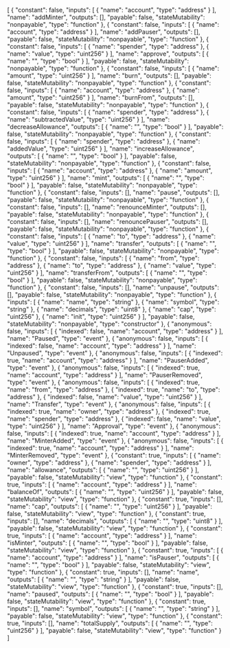 [
	{
		"constant": false,
		"inputs": [
			{
				"name": "account",
				"type": "address"
			}
		],
		"name": "addMinter",
		"outputs": [],
		"payable": false,
		"stateMutability": "nonpayable",
		"type": "function"
	},
	{
		"constant": false,
		"inputs": [
			{
				"name": "account",
				"type": "address"
			}
		],
		"name": "addPauser",
		"outputs": [],
		"payable": false,
		"stateMutability": "nonpayable",
		"type": "function"
	},
	{
		"constant": false,
		"inputs": [
			{
				"name": "spender",
				"type": "address"
			},
			{
				"name": "value",
				"type": "uint256"
			}
		],
		"name": "approve",
		"outputs": [
			{
				"name": "",
				"type": "bool"
			}
		],
		"payable": false,
		"stateMutability": "nonpayable",
		"type": "function"
	},
	{
		"constant": false,
		"inputs": [
			{
				"name": "amount",
				"type": "uint256"
			}
		],
		"name": "burn",
		"outputs": [],
		"payable": false,
		"stateMutability": "nonpayable",
		"type": "function"
	},
	{
		"constant": false,
		"inputs": [
			{
				"name": "account",
				"type": "address"
			},
			{
				"name": "amount",
				"type": "uint256"
			}
		],
		"name": "burnFrom",
		"outputs": [],
		"payable": false,
		"stateMutability": "nonpayable",
		"type": "function"
	},
	{
		"constant": false,
		"inputs": [
			{
				"name": "spender",
				"type": "address"
			},
			{
				"name": "subtractedValue",
				"type": "uint256"
			}
		],
		"name": "decreaseAllowance",
		"outputs": [
			{
				"name": "",
				"type": "bool"
			}
		],
		"payable": false,
		"stateMutability": "nonpayable",
		"type": "function"
	},
	{
		"constant": false,
		"inputs": [
			{
				"name": "spender",
				"type": "address"
			},
			{
				"name": "addedValue",
				"type": "uint256"
			}
		],
		"name": "increaseAllowance",
		"outputs": [
			{
				"name": "",
				"type": "bool"
			}
		],
		"payable": false,
		"stateMutability": "nonpayable",
		"type": "function"
	},
	{
		"constant": false,
		"inputs": [
			{
				"name": "account",
				"type": "address"
			},
			{
				"name": "amount",
				"type": "uint256"
			}
		],
		"name": "mint",
		"outputs": [
			{
				"name": "",
				"type": "bool"
			}
		],
		"payable": false,
		"stateMutability": "nonpayable",
		"type": "function"
	},
	{
		"constant": false,
		"inputs": [],
		"name": "pause",
		"outputs": [],
		"payable": false,
		"stateMutability": "nonpayable",
		"type": "function"
	},
	{
		"constant": false,
		"inputs": [],
		"name": "renounceMinter",
		"outputs": [],
		"payable": false,
		"stateMutability": "nonpayable",
		"type": "function"
	},
	{
		"constant": false,
		"inputs": [],
		"name": "renouncePauser",
		"outputs": [],
		"payable": false,
		"stateMutability": "nonpayable",
		"type": "function"
	},
	{
		"constant": false,
		"inputs": [
			{
				"name": "to",
				"type": "address"
			},
			{
				"name": "value",
				"type": "uint256"
			}
		],
		"name": "transfer",
		"outputs": [
			{
				"name": "",
				"type": "bool"
			}
		],
		"payable": false,
		"stateMutability": "nonpayable",
		"type": "function"
	},
	{
		"constant": false,
		"inputs": [
			{
				"name": "from",
				"type": "address"
			},
			{
				"name": "to",
				"type": "address"
			},
			{
				"name": "value",
				"type": "uint256"
			}
		],
		"name": "transferFrom",
		"outputs": [
			{
				"name": "",
				"type": "bool"
			}
		],
		"payable": false,
		"stateMutability": "nonpayable",
		"type": "function"
	},
	{
		"constant": false,
		"inputs": [],
		"name": "unpause",
		"outputs": [],
		"payable": false,
		"stateMutability": "nonpayable",
		"type": "function"
	},
	{
		"inputs": [
			{
				"name": "name",
				"type": "string"
			},
			{
				"name": "symbol",
				"type": "string"
			},
			{
				"name": "decimals",
				"type": "uint8"
			},
			{
				"name": "cap",
				"type": "uint256"
			},
			{
				"name": "init",
				"type": "uint256"
			}
		],
		"payable": false,
		"stateMutability": "nonpayable",
		"type": "constructor"
	},
	{
		"anonymous": false,
		"inputs": [
			{
				"indexed": false,
				"name": "account",
				"type": "address"
			}
		],
		"name": "Paused",
		"type": "event"
	},
	{
		"anonymous": false,
		"inputs": [
			{
				"indexed": false,
				"name": "account",
				"type": "address"
			}
		],
		"name": "Unpaused",
		"type": "event"
	},
	{
		"anonymous": false,
		"inputs": [
			{
				"indexed": true,
				"name": "account",
				"type": "address"
			}
		],
		"name": "PauserAdded",
		"type": "event"
	},
	{
		"anonymous": false,
		"inputs": [
			{
				"indexed": true,
				"name": "account",
				"type": "address"
			}
		],
		"name": "PauserRemoved",
		"type": "event"
	},
	{
		"anonymous": false,
		"inputs": [
			{
				"indexed": true,
				"name": "from",
				"type": "address"
			},
			{
				"indexed": true,
				"name": "to",
				"type": "address"
			},
			{
				"indexed": false,
				"name": "value",
				"type": "uint256"
			}
		],
		"name": "Transfer",
		"type": "event"
	},
	{
		"anonymous": false,
		"inputs": [
			{
				"indexed": true,
				"name": "owner",
				"type": "address"
			},
			{
				"indexed": true,
				"name": "spender",
				"type": "address"
			},
			{
				"indexed": false,
				"name": "value",
				"type": "uint256"
			}
		],
		"name": "Approval",
		"type": "event"
	},
	{
		"anonymous": false,
		"inputs": [
			{
				"indexed": true,
				"name": "account",
				"type": "address"
			}
		],
		"name": "MinterAdded",
		"type": "event"
	},
	{
		"anonymous": false,
		"inputs": [
			{
				"indexed": true,
				"name": "account",
				"type": "address"
			}
		],
		"name": "MinterRemoved",
		"type": "event"
	},
	{
		"constant": true,
		"inputs": [
			{
				"name": "owner",
				"type": "address"
			},
			{
				"name": "spender",
				"type": "address"
			}
		],
		"name": "allowance",
		"outputs": [
			{
				"name": "",
				"type": "uint256"
			}
		],
		"payable": false,
		"stateMutability": "view",
		"type": "function"
	},
	{
		"constant": true,
		"inputs": [
			{
				"name": "account",
				"type": "address"
			}
		],
		"name": "balanceOf",
		"outputs": [
			{
				"name": "",
				"type": "uint256"
			}
		],
		"payable": false,
		"stateMutability": "view",
		"type": "function"
	},
	{
		"constant": true,
		"inputs": [],
		"name": "cap",
		"outputs": [
			{
				"name": "",
				"type": "uint256"
			}
		],
		"payable": false,
		"stateMutability": "view",
		"type": "function"
	},
	{
		"constant": true,
		"inputs": [],
		"name": "decimals",
		"outputs": [
			{
				"name": "",
				"type": "uint8"
			}
		],
		"payable": false,
		"stateMutability": "view",
		"type": "function"
	},
	{
		"constant": true,
		"inputs": [
			{
				"name": "account",
				"type": "address"
			}
		],
		"name": "isMinter",
		"outputs": [
			{
				"name": "",
				"type": "bool"
			}
		],
		"payable": false,
		"stateMutability": "view",
		"type": "function"
	},
	{
		"constant": true,
		"inputs": [
			{
				"name": "account",
				"type": "address"
			}
		],
		"name": "isPauser",
		"outputs": [
			{
				"name": "",
				"type": "bool"
			}
		],
		"payable": false,
		"stateMutability": "view",
		"type": "function"
	},
	{
		"constant": true,
		"inputs": [],
		"name": "name",
		"outputs": [
			{
				"name": "",
				"type": "string"
			}
		],
		"payable": false,
		"stateMutability": "view",
		"type": "function"
	},
	{
		"constant": true,
		"inputs": [],
		"name": "paused",
		"outputs": [
			{
				"name": "",
				"type": "bool"
			}
		],
		"payable": false,
		"stateMutability": "view",
		"type": "function"
	},
	{
		"constant": true,
		"inputs": [],
		"name": "symbol",
		"outputs": [
			{
				"name": "",
				"type": "string"
			}
		],
		"payable": false,
		"stateMutability": "view",
		"type": "function"
	},
	{
		"constant": true,
		"inputs": [],
		"name": "totalSupply",
		"outputs": [
			{
				"name": "",
				"type": "uint256"
			}
		],
		"payable": false,
		"stateMutability": "view",
		"type": "function"
	}
]
